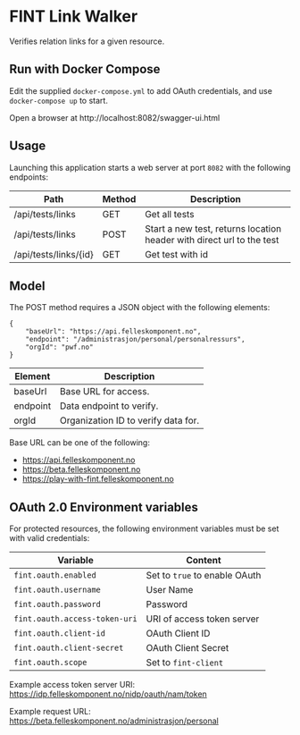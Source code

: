 # FINT Link Walker

Verifies relation links for a given resource.

## Run with Docker Compose

Edit the supplied `docker-compose.yml` to add OAuth credentials, and use `docker-compose up` to start.

Open a browser at http://localhost:8082/swagger-ui.html 

## Usage

Launching this application starts a web server at port `8082` with the following endpoints:

| Path                    | Method    | Description       |
|-------------------------|-----------|-------------------|
| /api/tests/links        | GET       | Get all tests     |
| /api/tests/links        | POST      | Start a new test, returns location header with direct url to the test  |
| /api/tests/links/{id}   | GET       | Get test with id  |

## Model

The POST method requires a JSON object with the following elements:

    {
        "baseUrl": "https://api.felleskomponent.no",
        "endpoint": "/administrasjon/personal/personalressurs",
        "orgId": "pwf.no"
    }
    
| Element  | Description                         |
|----------|-------------------------------------|
| baseUrl  | Base URL for access.                |
| endpoint | Data endpoint to verify.            |
| orgId    | Organization ID to verify data for. |

Base URL can be one of the following:
  - https://api.felleskomponent.no                   
  - https://beta.felleskomponent.no                  
  - https://play-with-fint.felleskomponent.no        


## OAuth 2.0 Environment variables

For protected resources, the following environment variables must be set with valid credentials:

| Variable                      | Content                                           |
|-------------------------------|---------------------------------------------------|
| `fint.oauth.enabled`          | Set to `true` to enable OAuth                     | 
| `fint.oauth.username`         | User Name                                         |
| `fint.oauth.password`         | Password                                          |
| `fint.oauth.access-token-uri` | URI of access token server                        |
| `fint.oauth.client-id`        | OAuth Client ID                                   |
| `fint.oauth.client-secret`    | OAuth Client Secret                               |
| `fint.oauth.scope`            | Set to `fint-client`                              |

Example access token server URI: https://idp.felleskomponent.no/nidp/oauth/nam/token

Example request URL: https://beta.felleskomponent.no/administrasjon/personal

